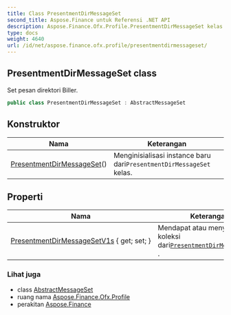 ```yaml
---
title: Class PresentmentDirMessageSet
second_title: Aspose.Finance untuk Referensi .NET API
description: Aspose.Finance.Ofx.Profile.PresentmentDirMessageSet kelas. Set pesan direktori Biller.
type: docs
weight: 4640
url: /id/net/aspose.finance.ofx.profile/presentmentdirmessageset/
---
```

## PresentmentDirMessageSet class

Set pesan direktori Biller.

```csharp
public class PresentmentDirMessageSet : AbstractMessageSet
```

## Konstruktor

| Nama | Keterangan |
| --- | --- |
| [PresentmentDirMessageSet](presentmentdirmessageset/)() | Menginisialisasi instance baru dari`PresentmentDirMessageSet` kelas. |

## Properti

| Nama | Keterangan |
| --- | --- |
| [PresentmentDirMessageSetV1s](../../aspose.finance.ofx.profile/presentmentdirmessageset/presentmentdirmessagesetv1s/) { get; set; } | Mendapat atau menyetel koleksi dari[`PresentmentDirMessageSetV1`](../presentmentdirmessagesetv1/) . |

### Lihat juga

* class [AbstractMessageSet](../abstractmessageset/)
* ruang nama [Aspose.Finance.Ofx.Profile](../../aspose.finance.ofx.profile/)
* perakitan [Aspose.Finance](../../)


